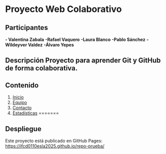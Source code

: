 # Proyecto Web Colaborativo 
## Participantes 
**- Valentina Zabala**
**-Rafael Vaquero**
**-Laura Blanco**
**-Pablo Sánchez**
**-Wildeyver Valdez**
**-Álvaro Yepes**
## Descripción Proyecto para aprender Git y GitHub de forma colaborativa.

## Contenido
1. [Inicio](#inicio)
2. [Equipo](#equipo)
3. [Contacto](#contacto)
4. [Estadísticas](#stats)
=======
## Despliegue
Este proyecto está publicado en GitHub Pages: https://ifcd0110esla2025.github.io/repo-prueba/
